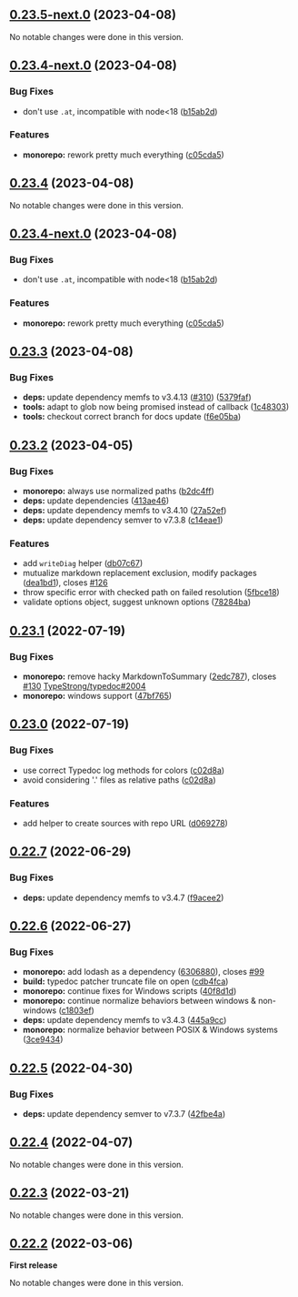 ## [0.23.5-next.0](https://github.com/KnodesCommunity/typedoc-plugins/compare/v0.23.4...v0.23.5-next.0) (2023-04-08)


No notable changes were done in this version.


## [0.23.4-next.0](https://github.com/KnodesCommunity/typedoc-plugins/compare/v0.23.3...v0.23.4-next.0) (2023-04-08)


### Bug Fixes

* don't use `.at`, incompatible with node<18 ([b15ab2d](https://github.com/KnodesCommunity/typedoc-plugins/commit/b15ab2d91b677e2894a3a1ee9b51d7e9044c596c))


### Features

* **monorepo:** rework pretty much everything ([c05cda5](https://github.com/KnodesCommunity/typedoc-plugins/commit/c05cda58af59647fb0cac8fd7d6634fe48e42851))


## [0.23.4](https://github.com/KnodesCommunity/typedoc-plugins/compare/v0.23.3...v0.23.4) (2023-04-08)


No notable changes were done in this version.


## [0.23.4-next.0](https://github.com/KnodesCommunity/typedoc-plugins/compare/v0.23.3...v0.23.4-next.0) (2023-04-08)


### Bug Fixes

* don't use `.at`, incompatible with node<18 ([b15ab2d](https://github.com/KnodesCommunity/typedoc-plugins/commit/b15ab2d91b677e2894a3a1ee9b51d7e9044c596c))


### Features

* **monorepo:** rework pretty much everything ([c05cda5](https://github.com/KnodesCommunity/typedoc-plugins/commit/c05cda58af59647fb0cac8fd7d6634fe48e42851))


## [0.23.3](https://github.com/KnodesCommunity/typedoc-plugins/compare/v0.23.2...v0.23.3) (2023-04-08)


### Bug Fixes

* **deps:** update dependency memfs to v3.4.13 ([#310](https://github.com/KnodesCommunity/typedoc-plugins/issues/310)) ([5379faf](https://github.com/KnodesCommunity/typedoc-plugins/commit/5379faf293223f1e85de8793dbb7c3f62e25e8ad))
* **tools:** adapt to glob now being promised instead of callback ([1c48303](https://github.com/KnodesCommunity/typedoc-plugins/commit/1c4830384b90b3288bc0f82972640db0de61f3dd))
* **tools:** checkout correct branch for docs update ([f6e05ba](https://github.com/KnodesCommunity/typedoc-plugins/commit/f6e05ba8a0f81e4ef41195c14601574c74db9925))


## [0.23.2](https://github.com/KnodesCommunity/typedoc-plugins/compare/v0.23.1...v0.23.2) (2023-04-05)


### Bug Fixes

* **monorepo:** always use normalized paths ([b2dc4ff](https://github.com/KnodesCommunity/typedoc-plugins/commit/b2dc4ff053481795e09b86b21a5371ee17dc6008))
* **deps:** update dependencies ([413ae46](https://github.com/KnodesCommunity/typedoc-plugins/commit/413ae469d67d2c242bf8eb0b226b19c04f8b4472))
* **deps:** update dependency memfs to v3.4.10 ([27a52ef](https://github.com/KnodesCommunity/typedoc-plugins/commit/27a52efb9b1eafade2de6ccac46fb41a26f7b5da))
* **deps:** update dependency semver to v7.3.8 ([c14eae1](https://github.com/KnodesCommunity/typedoc-plugins/commit/c14eae17d3b4aad162d06f472a607d57e0675b6e))


### Features

* add `writeDiag` helper ([db07c67](https://github.com/KnodesCommunity/typedoc-plugins/commit/db07c676989a211ffff1aadfc3f0da5d6a6a838c))
* mutualize markdown replacement exclusion, modify packages ([dea1bd1](https://github.com/KnodesCommunity/typedoc-plugins/commit/dea1bd1715e8da6dec325b995480fe3e3d6cf9de)), closes [#126](https://github.com/KnodesCommunity/typedoc-plugins/issues/126)
* throw specific error with checked path on failed resolution ([5fbce18](https://github.com/KnodesCommunity/typedoc-plugins/commit/5fbce18feb9f2cf83e6ab408b1e1020c96584db8))
* validate options object, suggest unknown options ([78284ba](https://github.com/KnodesCommunity/typedoc-plugins/commit/78284ba84bb88613c212a1ca2563a02c5277e942))


## [0.23.1](https://github.com/KnodesCommunity/typedoc-plugins/compare/v0.23.0...v0.23.1) (2022-07-19)


### Bug Fixes

* **monorepo:** remove hacky MarkdownToSummary ([2edc787](https://github.com/KnodesCommunity/typedoc-plugins/commit/2edc78721cf5523b9cdd6d5a41290bb51e8dfed1)), closes [#130](https://github.com/KnodesCommunity/typedoc-plugins/issues/130) [TypeStrong/typedoc#2004](https://github.com/TypeStrong/typedoc/issues/2004)
* **monorepo:** windows support ([47bf765](https://github.com/KnodesCommunity/typedoc-plugins/commit/47bf765ad8c892a2bfda00562f800438f4a268ad))


## [0.23.0](https://github.com/KnodesCommunity/typedoc-plugins/compare/v0.22.7...v0.23.0) (2022-07-19)


### Bug Fixes

* use correct Typedoc log methods for colors ([c02d8a](https://github.com/KnodesCommunity/typedoc-plugins/commit/c02d8a0dad05325005257537bdb405a847e875a5))
* avoid considering '.' files as relative paths ([c02d8a](https://github.com/KnodesCommunity/typedoc-plugins/commit/c02d8a0dad05325005257537bdb405a847e875a5))


### Features

* add helper to create sources with repo URL ([d069278](https://github.com/KnodesCommunity/typedoc-plugins/commit/d069278d70398244a5bbf434b27b747c40ef5866))


## [0.22.7](https://github.com/KnodesCommunity/typedoc-plugins/compare/v0.22.6...v0.22.7) (2022-06-29)


### Bug Fixes

* **deps:** update dependency memfs to v3.4.7 ([f9acee2](https://github.com/KnodesCommunity/typedoc-plugins/commit/f9acee29c68c7525a95f40c0982b7b4981f69ab7))


## [0.22.6](https://github.com/KnodesCommunity/typedoc-plugins/compare/v0.22.5...v0.22.6) (2022-06-27)


### Bug Fixes

* **monorepo:** add lodash as a dependency ([6306880](https://github.com/KnodesCommunity/typedoc-plugins/commit/6306880f7c248e2ea1e94adf5bae396702db6661)), closes [#99](https://github.com/KnodesCommunity/typedoc-plugins/issues/99)
* **build:** typedoc patcher truncate file on open ([cdb4fca](https://github.com/KnodesCommunity/typedoc-plugins/commit/cdb4fca980e6ab333498de1cb7c2f5d1880522d5))
* **monorepo:** continue fixes for Windows scripts ([40f8d1d](https://github.com/KnodesCommunity/typedoc-plugins/commit/40f8d1d63bd54f6d68fb28d6a72f3be238799215))
* **monorepo:** continue normalize behaviors between windows & non-windows ([c1803ef](https://github.com/KnodesCommunity/typedoc-plugins/commit/c1803ef30033890e5ee8dbb4f94868c15e1e3805))
* **deps:** update dependency memfs to v3.4.3 ([445a9cc](https://github.com/KnodesCommunity/typedoc-plugins/commit/445a9cc2b588487dc34144130dcc0435e56a37f2))
* **monorepo:** normalize behavior between POSIX & Windows systems ([3ce9434](https://github.com/KnodesCommunity/typedoc-plugins/commit/3ce9434100e9e87d5af8a9dd6536a8ea93e5342c))


## [0.22.5](https://github.com/KnodesCommunity/typedoc-plugins/compare/v0.22.4...v0.22.5) (2022-04-30)


### Bug Fixes

* **deps:** update dependency semver to v7.3.7 ([42fbe4a](https://github.com/KnodesCommunity/typedoc-plugins/commit/42fbe4a60fd5e008c4d80bc269a4cc2e060c126a))


## [0.22.4](https://github.com/KnodesCommunity/typedoc-plugins/compare/v0.22.3...v0.22.4) (2022-04-07)


No notable changes were done in this version.


## [0.22.3](https://github.com/KnodesCommunity/typedoc-plugins/compare/v0.22.2...v0.22.3) (2022-03-21)


No notable changes were done in this version.


## [0.22.2](https://github.com/KnodesCommunity/typedoc-plugins/compare/v0.22.1...v0.22.2) (2022-03-06)


**First release**


No notable changes were done in this version.
